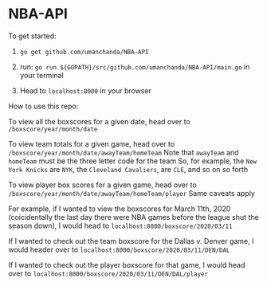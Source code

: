 # NBA-API

To get started:

1. `go get github.com/umanchanda/NBA-API`

2. run: `go run ${GOPATH}/src/github.com/umanchanda/NBA-API/main.go` in your terminal

3. Head to `localhost:8000` in your browser

How to use this repo:

To view all the boxscores for a given date, head over to `/boxscore/year/month/date`

To view team totals for a given game, head over to `/boxscore/year/month/date/awayTeam/homeTeam`
Note that `awayTeam` and `homeTeam` must be the three letter code for the team
So, for example, the `New York Knicks` are `NYK`, the `Cleveland Cavaliers`, are `CLE`, and so on so forth

To view player box scores for a given game, head over to `/boxscore/year/month/date/awayTeam/homeTeam/player`
Same caveats apply

For example, if I wanted to view the boxscores for March 11th, 2020 (coicidentally the last day there were NBA games before the league shut the season down), I would head to `localhost:8000/boxscore/2020/03/11`

If I wanted to check out the team boxscore for the Dallas v. Denver game, I would header over to `localhost:8000/boxscore/2020/03/11/DEN/DAL`

If I wanted to check out the player boxscore for that game, I would head over to `localhost:8000/boxscore/2020/03/11/DEN/DAL/player`
